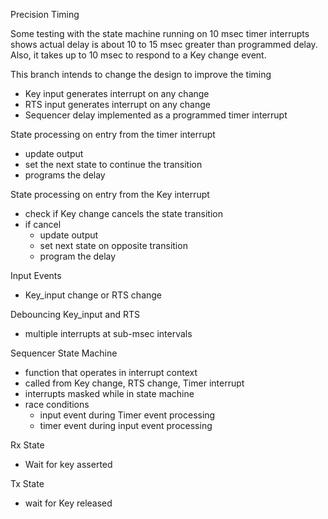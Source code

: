 Precision Timing

Some testing with the state machine running on 10 msec timer interrupts shows
actual delay is about 10 to 15 msec greater than programmed delay.  Also, it
takes up to 10 msec to respond to a Key change event.

This branch intends to change the design to improve the timing
- Key input generates interrupt on any change
- RTS input generates interrupt on any change
- Sequencer delay implemented as a programmed timer interrupt

State processing on entry from the timer interrupt 
- update output
- set the next state to continue the transition
- programs the delay

State processing on entry from the Key interrupt
- check if Key change cancels the state transition
- if cancel
  - update output
  - set next state on opposite transition
  - program the delay

Input Events
- Key_input change or RTS change

Debouncing Key_input and RTS
- multiple interrupts at sub-msec intervals

Sequencer State Machine
- function that operates in interrupt context
- called from Key change, RTS change, Timer interrupt
- interrupts masked while in state machine
- race conditions
  - input event during Timer event processing
  - timer event during input event processing

Rx State
- Wait for key asserted

Tx State
- wait for Key released
